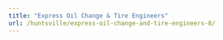 ```yaml
---
title: "Express Oil Change & Tire Engineers"
url: /huntsville/express-oil-change-and-tire-engineers-8/
---
```

